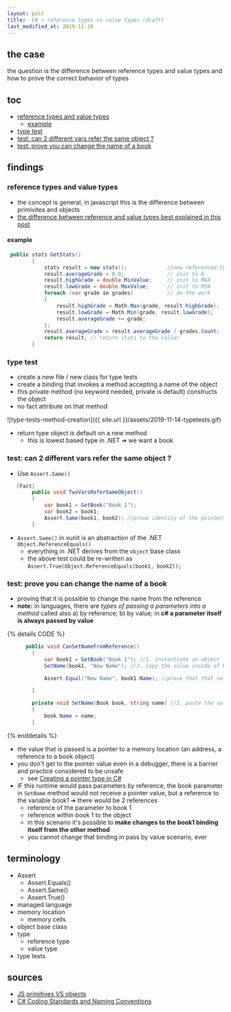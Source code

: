```yaml
---
layout: post
title:  C# > reference types vs value types (draft)
last_modified_at: 2019-11-18
---
```


## the case	
the question is the difference between reference types and value types and how to prove the correct behavior of types

## toc

<!-- TOC -->

- [reference types and value types](#reference-types-and-value-types)
    - [example](#example)
- [type test](#type-test)
- [test: can 2 different vars refer the same object ?](#test-can-2-different-vars-refer-the-same-object-)
- [test: prove you can change the name of a book](#test-prove-you-can-change-the-name-of-a-book)

<!-- /TOC -->

## findings

### reference types and value types
* the concept is general, in javascript this is the difference between primivites and objects
* [the difference between reference and value types best explained in this post](https://stackoverflow.com/a/13268731)


#### example
```c#
 public stats GetStats()
        {
            stats result = new stats();             //new referenced-type binding
            result.averageGrade = 0.0;              // init to 0 
            result.highGrade = double.MinValue;     // init to MAX
            result.lowGrade = double.MaxValue;      // init to MIN
            foreach (var grade in grades)           // do the work
            {
                result.highGrade = Math.Max(grade, result.highGrade);
                result.lowGrade = Math.Min(grade, result.lowGrade);
                result.averageGrade += grade;
            };
            result.averageGrade = result.averageGrade / grades.Count;
            return result; // return stats to the caller
        }
```

### type test
* create a new file / new class for type tests
* create a binding that invokes a method accepting a name of the object
* this private method (no keyword needed, private is default) constructs the object
* no fact attribute on that method

![type-tests-method-creation]({{ site.url }}/assets/2019-11-14-typetests.gif)

* return type object is default on a new method
    * this is lowest based type in .NET ➔ we want a book

### test: can 2 different vars refer the same object ?
* Use `Assert.Same()`

```c#
   [Fact]
        public void TwoVarsReferSameObject()
        {
            var book1 = GetBook("Book 1");
            var book2 = book1;
            Assert.Same(book1, book2); //prove identity of the pointers for bindings
        }
```
* `Assert.Same()` in xunit is an abstraction of the .NET `Object.ReferenceEquals()`
    * everything in .NET derives from the `object` base class
    * the above test could be re-written as `Assert.True(Object.ReferenceEquals(book1, book2));` 

### test: prove you can change the name of a book
* proving that it is possible to change the name from the reference
* **note:** in languages, there are _types of passing a parameters into a method_ called also a) by reference; b) by value; in **c# a parameter itself is always passed by value**

{% details CODE %}
```c#
      public void CanSetNameFromReference()
        {
            var book1 = GetBook("Book 1"); //1. instantiate an object
            SetName(book1, "New Name"); //2. copy the value inside of book 1

            Assert.Equal("New Name", book1.Name); //prove that that reference has change its field

        }

        private void SetName(Book book, string name) //3. paste the value of book 1 into the first parameter
        {
            book.Name = name;
        }

```
{% enddetails %}

* the value that is passed is a pointer to a memory location (an address, a reference to a book object)
* you don't get to the pointer value even in a debugger, there is a barrier and practice considered to be unsafe
    * see [Creating a pointer type in C#](https://www.codeproject.com/Articles/1254502/Creating-a-pointer-type-in-Csharp)
* IF this runtime would pass parameters by reference, the book parameter in `SetName` method would not receive a pointer value, but a reference to the variable book1 ➔ there would be 2 references
    * reference of the parameter to book 1
    * reference within book 1 to the object
    * in this scenario it's possible to **make changes to the book1 binding itself from the other method** 
    * you cannot change that binding in pass by value scenario, ever

## terminology
* Assert
    * Assert.Equals()
    * Assert.Same()
    * Assert.True()
* managed language
* memory location 
    * memory cells
* object base class    
* type
    * reference type
    * value type
* type tests

## sources
* [JS primitives VS objects](https://stackoverflow.com/a/13268731)
* [C# Coding Standards and Naming Conventions](https://github.com/ktaranov/naming-convention/blob/master/C%23%20Coding%20Standards%20and%20Naming%20Conventions.md#c-coding-standards-and-naming-conventions)